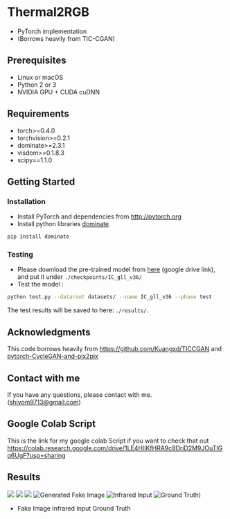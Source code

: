 # Thermal2RGB 
- PyTorch implementation
- (Borrows heavily from TIC-CGAN)

## Prerequisites
- Linux or macOS
- Python 2 or 3
- NVIDIA GPU + CUDA cuDNN
## Requirements
- torch>=0.4.0
- torchvision>=0.2.1
- dominate>=2.3.1
- visdom>=0.1.8.3
- scipy==1.1.0

## Getting Started
### Installation
- Install PyTorch and dependencies from http://pytorch.org
- Install python libraries [dominate](https://github.com/Knio/dominate).
```bash
pip install dominate
```

### Testing
- Please download the pre-trained model from [here](https://drive.google.com/open?id=1N_vjU2db2HWWsKiQXqWTujR5_XtOEUjQ) (google drive link), and put it under `./checkpoints/IC_gll_v36/`
- Test the model :
```bash
python test.py --dataroot datasets/ --name IC_gll_v36 --phase test
```
The test results will be saved to here: `./results/`.

## Acknowledgments
This code borrows heavily from https://github.com/Kuangxd/TICCGAN and [pytorch-CycleGAN-and-pix2pix](https://github.com/junyanz/pytorch-CycleGAN-and-pix2pix)

## Contact with me
If you have any questions, please contact 
with me. (shivom9713@gmail.com)

## Google Colab Script
This is the link for my google colab Script if you want to check that out
https://colab.research.google.com/drive/1LE4HlIKfHRA9c8DriD2M9JOuTlGq6UgF?usp=sharing

## Results
![](https://user-images.githubusercontent.com/56249279/108854293-b64bb780-760d-11eb-9864-7d7195b8a652.png)
![](https://user-images.githubusercontent.com/56249279/108854303-b8ae1180-760d-11eb-9f67-ca0c1b6ae7e4.png)
![](https://user-images.githubusercontent.com/56249279/108854307-b946a800-760d-11eb-9dc1-3ddce6ff7e23.png)
![Generated Fake Image](https://user-images.githubusercontent.com/56249279/108854310-b9df3e80-760d-11eb-9dd5-a9bea140a60b.png)
![Infrared Input](https://user-images.githubusercontent.com/56249279/108854316-bb106b80-760d-11eb-8bae-41e114b5fa59.png)
![Ground Truth](https://user-images.githubusercontent.com/56249279/108854321-bba90200-760d-11eb-8570-57f5612e0d7b.png))
- Fake Image  Infrared Input  Ground Truth

